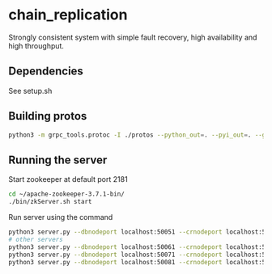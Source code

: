 # chain_replication
Strongly consistent system with simple fault recovery, high availability and high throughput. 

## Dependencies
See setup.sh

## Building protos
```sh
python3 -m grpc_tools.protoc -I ./protos --python_out=. --pyi_out=. --grpc_python_out=. ./protos/*
```

## Running the server
Start zookeeper at default port 2181
```sh
cd ~/apache-zookeeper-3.7.1-bin/
./bin/zkServer.sh start
```

Run server using the command
```sh
python3 server.py --dbnodeport localhost:50051 --crnodeport localhost:50052
# other servers
python3 server.py --dbnodeport localhost:50061 --crnodeport localhost:50062
python3 server.py --dbnodeport localhost:50071 --crnodeport localhost:50072
python3 server.py --dbnodeport localhost:50081 --crnodeport localhost:50082
```